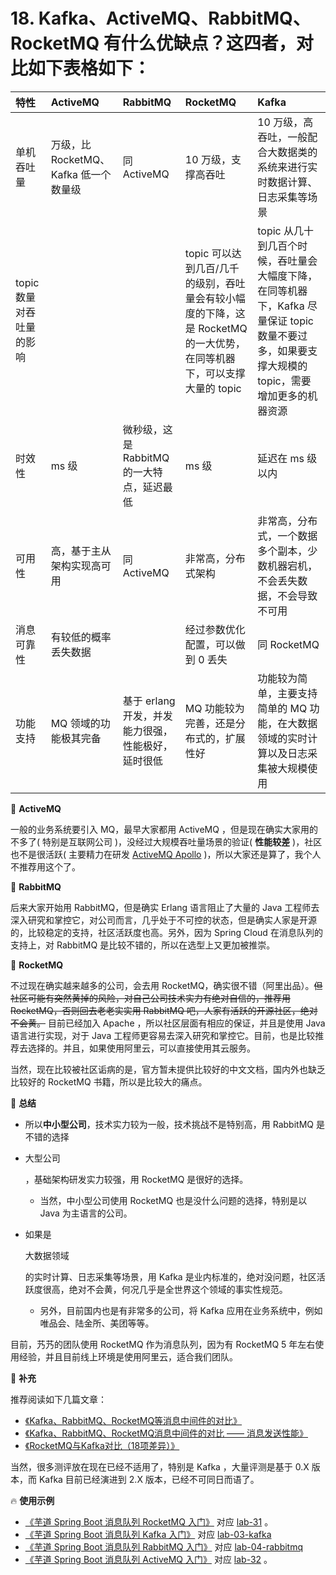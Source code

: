 # 18. Kafka、ActiveMQ、RabbitMQ、RocketMQ 有什么优缺点？这四者，对比如下表格如下：

| 特性                     | ActiveMQ                              | RabbitMQ                                           | RocketMQ                                                     | Kafka                                                        |
| :----------------------- | :------------------------------------ | :------------------------------------------------- | :----------------------------------------------------------- | :----------------------------------------------------------- |
| 单机吞吐量               | 万级，比 RocketMQ、Kafka 低一个数量级 | 同 ActiveMQ                                        | 10 万级，支撑高吞吐                                          | 10 万级，高吞吐，一般配合大数据类的系统来进行实时数据计算、日志采集等场景 |
| topic 数量对吞吐量的影响 |                                       |                                                    | topic 可以达到几百/几千的级别，吞吐量会有较小幅度的下降，这是 RocketMQ 的一大优势，在同等机器下，可以支撑大量的 topic | topic 从几十到几百个时候，吞吐量会大幅度下降，在同等机器下，Kafka 尽量保证 topic 数量不要过多，如果要支撑大规模的 topic，需要增加更多的机器资源 |
| 时效性                   | ms 级                                 | 微秒级，这是 RabbitMQ 的一大特点，延迟最低         | ms 级                                                        | 延迟在 ms 级以内                                             |
| 可用性                   | 高，基于主从架构实现高可用            | 同 ActiveMQ                                        | 非常高，分布式架构                                           | 非常高，分布式，一个数据多个副本，少数机器宕机，不会丢失数据，不会导致不可用 |
| 消息可靠性               | 有较低的概率丢失数据                  |                                                    | 经过参数优化配置，可以做到 0 丢失                            | 同 RocketMQ                                                  |
| 功能支持                 | MQ 领域的功能极其完备                 | 基于 erlang 开发，并发能力很强，性能极好，延时很低 | MQ 功能较为完善，还是分布式的，扩展性好                      | 功能较为简单，主要支持简单的 MQ 功能，在大数据领域的实时计算以及日志采集被大规模使用 |

🦅 **ActiveMQ**

一般的业务系统要引入 MQ，最早大家都用 ActiveMQ ，但是现在确实大家用的不多了( 特别是互联网公司 )，没经过大规模吞吐量场景的验证( **性能较差** )，社区也不是很活跃( 主要精力在研发 [ActiveMQ Apollo](https://activemq.apache.org/apollo/) )，所以大家还是算了，我个人不推荐用这个了。

🦅 **RabbitMQ**

后来大家开始用 RabbitMQ，但是确实 Erlang 语言阻止了大量的 Java 工程师去深入研究和掌控它，对公司而言，几乎处于不可控的状态，但是确实人家是开源的，比较稳定的支持，社区活跃度也高。另外，因为 Spring Cloud 在消息队列的支持上，对 RabbitMQ 是比较不错的，所以在选型上又更加被推崇。

🦅 **RocketMQ**

不过现在确实越来越多的公司，会去用 RocketMQ，确实很不错（阿里出品）。~~但社区可能有突然黄掉的风险，对自己公司技术实力有绝对自信的，推荐用 RocketMQ，否则回去老老实实用 RabbitMQ 吧，人家有活跃的开源社区，绝对不会黄。~~ 目前已经加入 Apache ，所以社区层面有相应的保证，并且是使用 Java 语言进行实现，对于 Java 工程师更容易去深入研究和掌控它。目前，也是比较推荐去选择的。并且，如果使用阿里云，可以直接使用其云服务。

当然，现在比较被社区诟病的是，官方暂未提供比较好的中文文档，国内外也缺乏比较好的 RocketMQ 书籍，所以是比较大的痛点。

🦅 **总结**

- 所以**中小型公司**，技术实力较为一般，技术挑战不是特别高，用 RabbitMQ 是不错的选择

- 大型公司

  ，基础架构研发实力较强，用 RocketMQ 是很好的选择。

  - 当然，中小型公司使用 RocketMQ 也是没什么问题的选择，特别是以 Java 为主语言的公司。

- 如果是

  大数据领域

  的实时计算、日志采集等场景，用 Kafka 是业内标准的，绝对没问题，社区活跃度很高，绝对不会黄，何况几乎是全世界这个领域的事实性规范。

  - 另外，目前国内也是有非常多的公司，将 Kafka 应用在业务系统中，例如唯品会、陆金所、美团等等。

目前，艿艿的团队使用 RocketMQ 作为消息队列，因为有 RocketMQ 5 年左右使用经验，并且目前线上环境是使用阿里云，适合我们团队。

🦅 **补充**

推荐阅读如下几篇文章：

- [《Kafka、RabbitMQ、RocketMQ等消息中间件的对比》](https://blog.csdn.net/belvine/article/details/80842240)
- [《Kafka、RabbitMQ、RocketMQ消息中间件的对比 —— 消息发送性能》](http://jm.taobao.org/2016/04/01/kafka-vs-rabbitmq-vs-rocketmq-message-send-performance/)
- [《RocketMQ与Kafka对比（18项差异）》](https://www.cnblogs.com/BYRans/p/6100653.html)

当然，很多测评放在现在已经不适用了，特别是 Kafka ，大量评测是基于 0.X 版本，而 Kafka 目前已经演进到 2.X 版本，已经不可同日而语了。

🔥 **使用示例**

- [《芋道 Spring Boot 消息队列 RocketMQ 入门》](http://www.iocoder.cn/Spring-Boot/RocketMQ/?vip) 对应 [lab-31](https://github.com/YunaiV/SpringBoot-Labs/tree/master/lab-31) 。
- [《芋道 Spring Boot 消息队列 Kafka 入门》](http://www.iocoder.cn/Spring-Boot/Kafka/?vip) 对应 [lab-03-kafka](https://github.com/YunaiV/SpringBoot-Labs/tree/master/lab-03-kafka)
- [《芋道 Spring Boot 消息队列 RabbitMQ 入门》](http://www.iocoder.cn/Spring-Boot/RabbitMQ/?vip) 对应 [lab-04-rabbitmq](https://github.com/YunaiV/SpringBoot-Labs/tree/master/lab-04-rabbitmq)
- [《芋道 Spring Boot 消息队列 ActiveMQ 入门》](http://www.iocoder.cn/Spring-Boot/ActiveMQ/?vip) 对应 [lab-32](https://github.com/YunaiV/SpringBoot-Labs/tree/master/lab-32) 。



